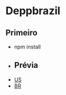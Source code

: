 # Deppbrazil # 
## Primeiro ## 
* npm install 
* ## Prévia ##
* [US](https://www.deppbrazil.com)
* [BR](https://www.deppbrazil.com.br)
